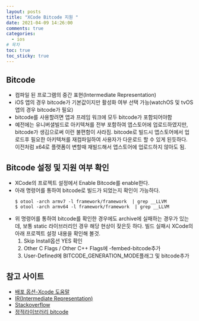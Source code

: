 ```yaml
---
layout: posts
title: "XCode Bitcode 지원 "
date: 2021-04-09 14:26:00
comments: true
categories:
  - ios
# 목차
toc: true
toc_sticky: true
---
```


## Bitcode

- 컴파일 된 프로그램의 중간 표현(Intermediate Representation)
- iOS 앱의 경우 bitcode가 기본값이지만 활성화 여부 선택 가능(watchOS 및 tvOS 앱의 경우 bitcode가 필요)
- bitcode를 사용할려면 앱과 프레임 워크에 모두 bitcode가 포함되어야함
- 예전에는 유니버셜빌드로 아키텍쳐를 전부 포함하여 앱스토어에 업로드하였지만, bitcode가 생김으로써 이런 불편함이 사라짐.
bitcode로 빌드시 앱스토어에서 업로드후 필요한 아키텍쳐를 재컴파일하여 사용자가 다운로드 할 수 있게 된듯하다.
이전처럼 x64로 플랫폼이 변할때 재빌드해서 앱스토어에 업로드하지 않아도 됨.

## Bitcode 설정 및 지원 여부 확인

- XCode의 프로젝트 설정에서 Enable Bitcode를 enable한다.
- 아래 명령어를 통하여 bitcode로 빌드가 되었는지 확인이 가능하다.
  ```
  $ otool -arch armv7 -l framework/framework  | grep __LLVM
  $ otool -arch armv64 -l framework/framework  | grep __LLVM
  ```
- 위 명령어를 통하여 bitcode를 확인한 경우에도 archive에 실패하는 경우가 있는데, 보통 static 라이브러리인 경우 해당 현상이 잦은듯 하다.
빌드 실패시 XCode의 아래 프로젝트 설정 내용을 확인해 볼것.
  1. Skip Install옵션 YES 확인
  2. Other C Flags / Other C++ Flags에 -fembed-bitcode추가
  3. User-Defined에 BITCODE_GENERATION_MODE플래그 및 bitcode추가

## 참고 사이트

- [배포 옵션-Xcode 도움말](https://help.apple.com/xcode/mac/11.0/index.html?localePath=en.lproj#/devde46df08a)
- [IR(Intermediate Representation)](https://www.lazenca.net/pages/viewpage.action?pageId=6324673)
- [Stackoverflow](https://stackoverflow.com/questions/61824439/bitcode-bundle-could-not-be-generated-because)
- [정적라이브러리 bitcode](https://oraora.tistory.com/entry/iOS-%ED%94%84%EB%A1%9C%EC%A0%9D%ED%8A%B8%EC%97%90%EC%84%9C-%EC%82%AC%EC%9A%A9%ED%95%98%EB%8A%94-%EC%A0%95%EC%A0%81-%EB%9D%BC%EC%9D%B4%EB%B8%8C%EB%9F%AC%EB%A6%AC%EB%8F%84-Bitcode-%EC%A0%81%EC%9A%A9)

  